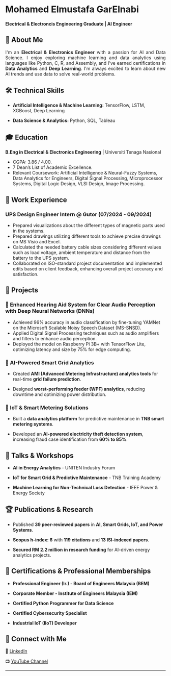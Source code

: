 # Mohamed Elmustafa GarElnabi  

 

#### Electrical & Electroncis Engineering Graduate | AI Engineer  

 

## 🚀 About Me  

<p style="text-align: justify;">
    I'm an <strong>Electrical & Electronics Engineer</strong> with a passion for AI and Data Science. 
    I enjoy exploring machine learning and data analytics using languages like Python, C, R, and Assembly, 
    and I've earned certifications in <strong>Data Analytics</strong> and <strong>Deep Learning</strong>. 
    I'm always excited to learn about new AI trends and use data to solve real-world problems.
</p>


 

## 🛠 Technical Skills  

- **Artificial Intelligence & Machine Learning:** TensorFlow, LSTM, XGBoost, Deep Learning  

- **Data Science & Analytics:** Python, SQL, Tableau  

 

## 🎓 Education  

**B.Eng in Electrical & Electronics Engineering** | Universiti Tenaga Nasional  
  - CGPA: 3.86 / 4.00.
  - 7 Dean’s List of Academic Excellence.
  - Relevant Coursework: Artificial Intelligence & Neural-Fuzzy Systems, Data Analytics for Engineers, Digital Signal Processing, Microprocessor Systems, Digital Logic Design, VLSI Design, Image Processing.
 

## 💼 Work Experience  

### **UPS Design Engineer Intern @ Gutor (07/2024 - 09/2024)**  

- Prepared visualizations about the different types of magnetic parts used in the systems. 
- Prepared drawings utilizing different tools to achieve precise drawings on MS Visio and Excel.
- Calculated the needed battery cable sizes considering different values such as load voltage, ambient temperature and distance from the battery to the UPS system.
- Collaborated on ISO-standard project documentation and implemented edits based on client feedback, enhancing overall project accuracy and satisfaction.

 

## 📂 Projects  

### 🔹 Enhanced Hearing Aid System for Clear Audio Perception with Deep Neural Networks (DNNs)  

- Achieved 96% accuracy in audio classification by fine-tuning YAMNet on the Microsoft Scalable Noisy Speech Dataset (MS-SNSD).
- Applied Digital Signal Processing techniques such as audio amplifiers and filters to enhance audio perception.
- Deployed the model on Raspberry Pi 3B+ with TensorFlow Lite, optimizing latency and size by 75% for edge computing.  

 

### 🔹 AI-Powered Smart Grid Analytics  

- Created **AMI (Advanced Metering Infrastructure) analytics tools** for real-time **grid failure prediction**.  

- Designed **worst-performing feeder (WPF) analytics**, reducing downtime and optimizing power distribution.  

 

### 🔹 IoT & Smart Metering Solutions  

- Built a **data analytics platform** for predictive maintenance in **TNB smart metering systems**.  

- Developed an **AI-powered electricity theft detection system**, increasing fraud case identification from **60% to 85%**.  

 

## 🎤 Talks & Workshops  

- **AI in Energy Analytics** - UNITEN Industry Forum  

- **IoT for Smart Grid & Predictive Maintenance** - TNB Training Academy  

- **Machine Learning for Non-Technical Loss Detection** - IEEE Power & Energy Society  

 

## 🏆 Publications & Research  

- Published **39 peer-reviewed papers** in **AI, Smart Grids, IoT, and Power Systems**.  

- **Scopus h-index: 6** with **119 citations** and **13 ISI-indexed papers**.  

- **Secured RM 2.2 million in research funding** for AI-driven energy analytics projects.  

 

## 🏅 Certifications & Professional Memberships  

- **Professional Engineer (Ir.) - Board of Engineers Malaysia (BEM)**  

- **Corporate Member - Institute of Engineers Malaysia (IEM)**  

- **Certified Python Programmer for Data Science**  

- **Certified Cybersecurity Specialist**  

- **Industrial IoT (IIoT) Developer**  

 

## 📢 Connect with Me  

🔗 [LinkedIn](https://www.linkedin.com/in/prajindra/)  

📺 [YouTube Channel](https://www.youtube.com/@prajindrasankar5879)  

 

---

